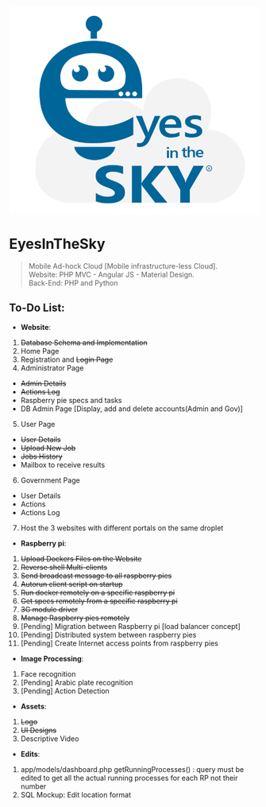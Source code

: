 ![alt text][logo]

[logo]: https://github.com/SherineSameh/EyesInTheSky/blob/master/public/assets/img/EyesInTheSkyLogo.png "Logo"

# EyesInTheSky

> Mobile Ad-hock Cloud [Mobile infrastructure-less Cloud].  
> Website: PHP MVC - Angular JS - Material Design.  
> Back-End: PHP and Python

## To-Do List:

* **Website**:
1. ~~Database Schema and Implementation~~
2. Home Page
3. Registration and ~~Login Page~~
4. Administrator Page
  * ~~Admin Details~~
  * ~~Actions Log~~
  * Raspberry pie specs and tasks
  * DB Admin Page [Display, add and delete accounts(Admin and Gov)]
5. User Page
  * ~~User Details~~
  * ~~Upload New Job~~
  * ~~Jobs History~~
  * Mailbox to receive results
6. Government Page
  * User Details
  * Actions
  * Actions Log
7. Host the 3 websites with different portals on the same droplet

* **Raspberry pi**:
1. ~~Upload Dockers Files on the Website~~
2. ~~Reverse shell Multi-clients~~
3. ~~Send broadcast message to all raspberry pies~~
4. ~~Autorun client script on startup~~
5. ~~Run docker remotely on a specific raspberry pi~~
6. ~~Get specs remotely from a specific raspberry pi~~
7. ~~3G module driver~~
8. ~~Manage Raspberry pies remotely~~
9. [Pending] Migration between Raspberry pi [load balancer concept]
10. [Pending] Distributed system between raspberry pies
11. [Pending] Create Internet access points from raspberry pies

* **Image Processing**:
1. Face recognition
2. [Pending] Arabic plate recognition
3. [Pending] Action Detection

* **Assets**:
1. ~~Logo~~
2. ~~UI Designs~~
3. Descriptive Video

* **Edits**:
1. app/models/dashboard.php getRunningProcesses() :
query must be edited to get all the actual running processes for each RP not their number
2. SQL Mockup:
Edit location format
